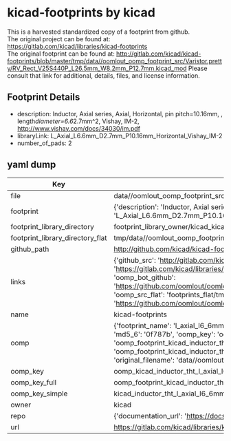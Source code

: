 # kicad-footprints by kicad  
This is a harvested standardized copy of a footprint from github.  
The original project can be found at:  
https://gitlab.com/kicad/libraries/kicad-footprints  
The original footprint can be found at:
http://gitlab.com/kicad/kicad-footprints/blob/master/tmp/data//oomlout_oomp_footprint_src/Varistor.pretty/RV_Rect_V25S440P_L26.5mm_W8.2mm_P12.7mm.kicad_mod
Please consult that link for additional, details, files, and license information.  
## Footprint Details
* description: Inductor, Axial series, Axial, Horizontal, pin pitch=10.16mm, , length*diameter=6.6*2.7mm^2, Vishay, IM-2, http://www.vishay.com/docs/34030/im.pdf  
* libraryLink: L_Axial_L6.6mm_D2.7mm_P10.16mm_Horizontal_Vishay_IM-2  
* number_of_pads: 2  
## yaml dump  
| Key | Value |  
| --- | --- |  
| file | data//oomlout_oomp_footprint_src/kicad-footprints/Inductor_THT.pretty/L_Axial_L6.6mm_D2.7mm_P10.16mm_Horizontal_Vishay_IM-2.kicad_mod |  
| footprint | {'description': 'Inductor, Axial series, Axial, Horizontal, pin pitch=10.16mm, , length*diameter=6.6*2.7mm^2, Vishay, IM-2, http://www.vishay.com/docs/34030/im.pdf', 'libraryLink': 'L_Axial_L6.6mm_D2.7mm_P10.16mm_Horizontal_Vishay_IM-2', 'number_of_pads': 2} |  
| footprint_library_directory | footprint_library_owner/kicad_kicad-footprints/ |  
| footprint_library_directory_flat | tmp/data//oomlout_oomp_footprint_src/footprints_flat/kicad_inductor_tht_l_axial_l6_6mm_d2_7mm_p10_16mm_horizontal_vishay_im_2/working |  
| github_path | http://github.com/kicad/kicad-footprints/blob/master/tmp/data//oomlout_oomp_footprint_src/Inductor_THT.pretty/L_Axial_L6.6mm_D2.7mm_P10.16mm_Horizontal_Vishay_IM-2.kicad_mod |  
| links | {'github_src': 'http://gitlab.com/kicad/kicad-footprints/blob/master/tmp/data//oomlout_oomp_footprint_src/Varistor.pretty/RV_Rect_V25S440P_L26.5mm_W8.2mm_P12.7mm.kicad_mod', 'github_src_repo': 'https://gitlab.com/kicad/libraries/kicad-footprints', 'oomp_bot': 'tmp/data//oomlout_oomp_footprint_src/footprints/kicad_inductor_tht_l_axial_l6_6mm_d2_7mm_p10_16mm_horizontal_vishay_im_2/working', 'oomp_bot_github': 'https://github.com/oomlout/oomlout_oomp_footprint_bot/tree/main/tmp/data//oomlout_oomp_footprint_src/footprints/kicad_inductor_tht_l_axial_l6_6mm_d2_7mm_p10_16mm_horizontal_vishay_im_2/working', 'oomp_src_flat': 'footprints_flat/tmp/data//oomlout_oomp_footprint_src/footprints_flat/kicad_inductor_tht_l_axial_l6_6mm_d2_7mm_p10_16mm_horizontal_vishay_im_2/working', 'oomp_src_flat_github': 'https://github.com/oomlout/oomlout_oomp_footprint_src/tree/main/tmp/data//oomlout_oomp_footprint_src/footprints_flat/kicad_inductor_tht_l_axial_l6_6mm_d2_7mm_p10_16mm_horizontal_vishay_im_2/working'} |  
| name | kicad-footprints |  
| oomp | {'footprint_name': 'l_axial_l6_6mm_d2_7mm_p10_16mm_horizontal_vishay_im_2', 'library_name': 'inductor_tht', 'md5': '0f787bb2765278a1169948fce1c5b645', 'md5_10': '0f787bb276', 'md5_5': '0f787', 'md5_6': '0f787b', 'oomp_key': 'oomp_kicad_inductor_tht_l_axial_l6_6mm_d2_7mm_p10_16mm_horizontal_vishay_im_2', 'oomp_key_extra': 'oomp_footprint_kicad_inductor_tht_l_axial_l6_6mm_d2_7mm_p10_16mm_horizontal_vishay_im_2', 'oomp_key_full': 'oomp_footprint_kicad_inductor_tht_l_axial_l6_6mm_d2_7mm_p10_16mm_horizontal_vishay_im_2_0f787b', 'oomp_key_simple': 'kicad_inductor_tht_l_axial_l6_6mm_d2_7mm_p10_16mm_horizontal_vishay_im_2', 'original_filename': 'data//oomlout_oomp_footprint_src/kicad-footprints/Inductor_THT.pretty/L_Axial_L6.6mm_D2.7mm_P10.16mm_Horizontal_Vishay_IM-2.kicad_mod', 'owner_name': 'kicad'} |  
| oomp_key | oomp_kicad_inductor_tht_l_axial_l6_6mm_d2_7mm_p10_16mm_horizontal_vishay_im_2 |  
| oomp_key_full | oomp_footprint_kicad_inductor_tht_l_axial_l6_6mm_d2_7mm_p10_16mm_horizontal_vishay_im_2 |  
| oomp_key_simple | kicad_inductor_tht_l_axial_l6_6mm_d2_7mm_p10_16mm_horizontal_vishay_im_2 |  
| owner | kicad |  
| repo | {'documentation_url': 'https://docs.github.com/rest/repos/repos#get-a-repository', 'message': 'Not Found'} |  
| url | https://gitlab.com/kicad/libraries/kicad-footprints |  

